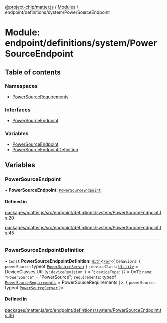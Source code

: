[@project-chip/matter.js](../README.md) / [Modules](../modules.md) / endpoint/definitions/system/PowerSourceEndpoint

# Module: endpoint/definitions/system/PowerSourceEndpoint

## Table of contents

### Namespaces

- [PowerSourceRequirements](endpoint_definitions_system_PowerSourceEndpoint.PowerSourceRequirements.md)

### Interfaces

- [PowerSourceEndpoint](../interfaces/endpoint_definitions_system_PowerSourceEndpoint.PowerSourceEndpoint.md)

### Variables

- [PowerSourceEndpoint](endpoint_definitions_system_PowerSourceEndpoint.md#powersourceendpoint)
- [PowerSourceEndpointDefinition](endpoint_definitions_system_PowerSourceEndpoint.md#powersourceendpointdefinition)

## Variables

### PowerSourceEndpoint

• **PowerSourceEndpoint**: [`PowerSourceEndpoint`](../interfaces/endpoint_definitions_system_PowerSourceEndpoint.PowerSourceEndpoint.md)

#### Defined in

[packages/matter.js/src/endpoint/definitions/system/PowerSourceEndpoint.ts:20](https://github.com/project-chip/matter.js/blob/2d9f2165d2672864fda3496a6d0d5f93597f82c6/packages/matter.js/src/endpoint/definitions/system/PowerSourceEndpoint.ts#L20)

[packages/matter.js/src/endpoint/definitions/system/PowerSourceEndpoint.ts:45](https://github.com/project-chip/matter.js/blob/2d9f2165d2672864fda3496a6d0d5f93597f82c6/packages/matter.js/src/endpoint/definitions/system/PowerSourceEndpoint.ts#L45)

___

### PowerSourceEndpointDefinition

• `Const` **PowerSourceEndpointDefinition**: [`With`](node_export._internal_.md#with)\<[`For`](behavior_cluster_export._internal_.EndpointType.md#for)\<\{ `behaviors`: \{ `powerSource`: typeof [`PowerSourceServer`](../classes/behavior_definitions_power_source_export.PowerSourceServer.md)  } ; `deviceClass`: [`Utility`](../enums/device_export.DeviceClasses.md#utility) = DeviceClasses.Utility; `deviceRevision`: ``1`` = 1; `deviceType`: ``17`` = 0x11; `name`: ``"PowerSource"`` = "PowerSource"; `requirements`: typeof [`PowerSourceRequirements`](endpoint_definitions_system_PowerSourceEndpoint.PowerSourceRequirements.md) = PowerSourceRequirements }\>, \{ `powerSource`: typeof [`PowerSourceServer`](../classes/behavior_definitions_power_source_export.PowerSourceServer.md)  }\>

#### Defined in

[packages/matter.js/src/endpoint/definitions/system/PowerSourceEndpoint.ts:36](https://github.com/project-chip/matter.js/blob/2d9f2165d2672864fda3496a6d0d5f93597f82c6/packages/matter.js/src/endpoint/definitions/system/PowerSourceEndpoint.ts#L36)
